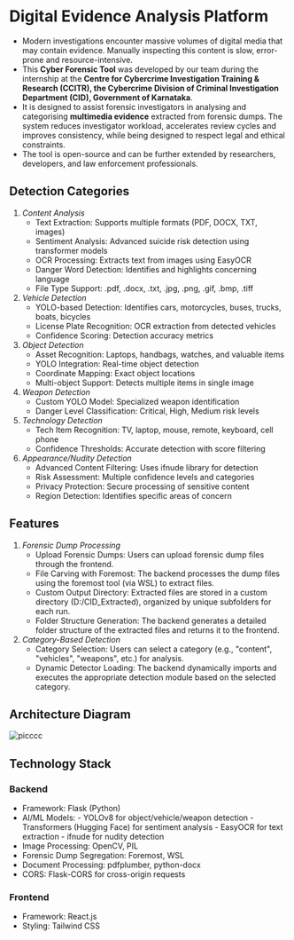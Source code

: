 # Digital Evidence Analysis Platform

- Modern investigations encounter massive volumes of digital media that may contain evidence. Manually inspecting this content is slow, error-prone and resource-intensive.
- This **Cyber Forensic Tool** was developed by our team during the internship at the **Centre for Cybercrime Investigation Training & Research (CCITR), the Cybercrime Division of Criminal Investigation Department (CID), Government of Karnataka**.  
- It is designed to assist forensic investigators in analysing and categorising **multimedia evidence** extracted from forensic dumps. The system reduces investigator workload, accelerates review cycles and improves consistency, while being designed to respect legal and ethical constraints.
- The tool is open-source and can be further extended by researchers, developers, and law enforcement professionals.

## Detection Categories

1. *Content Analysis*
      - Text Extraction: Supports multiple formats (PDF, DOCX, TXT, images)
      - Sentiment Analysis: Advanced suicide risk detection using transformer models
      - OCR Processing: Extracts text from images using EasyOCR
      - Danger Word Detection: Identifies and highlights concerning language
      - File Type Support: .pdf, .docx, .txt, .jpg, .png, .gif, .bmp, .tiff
2. *Vehicle Detection* 
      - YOLO-based Detection: Identifies cars, motorcycles, buses, trucks, boats, bicycles
      - License Plate Recognition: OCR extraction from detected vehicles
      - Confidence Scoring: Detection accuracy metrics
3. *Object Detection* 
      - Asset Recognition: Laptops, handbags, watches, and valuable items
      - YOLO Integration: Real-time object detection
      - Coordinate Mapping: Exact object locations
      - Multi-object Support: Detects multiple items in single image
4. *Weapon Detection* 
      - Custom YOLO Model: Specialized weapon identification
      - Danger Level Classification: Critical, High, Medium risk levels
5. *Technology Detection* 
      - Tech Item Recognition: TV, laptop, mouse, remote, keyboard, cell phone
      - Confidence Thresholds: Accurate detection with score filtering
6. *Appearance/Nudity Detection* 
      - Advanced Content Filtering: Uses ifnude library for detection
      - Risk Assessment: Multiple confidence levels and categories
      - Privacy Protection: Secure processing of sensitive content
      - Region Detection: Identifies specific areas of concern
  
## Features

1. *Forensic Dump Processing*
      - Upload Forensic Dumps: Users can upload forensic dump files through the frontend.
      - File Carving with Foremost: The backend processes the dump files using the foremost tool (via WSL) to extract files.
      - Custom Output Directory: Extracted files are stored in a custom directory (D:/CID_Extracted), organized by unique subfolders for each run.
      - Folder Structure Generation: The backend generates a detailed folder structure of the extracted files and returns it to the frontend.
2. *Category-Based Detection*
      - Category Selection: Users can select a category (e.g., "content", "vehicles", "weapons", etc.) for analysis.
      - Dynamic Detector Loading: The backend dynamically imports and executes the appropriate detection module based on the selected category.

## Architecture Diagram

![picccc](https://github.com/user-attachments/assets/bb35cfc9-f16b-4c22-894c-b77d227d2ac0)

## Technology Stack

### Backend

- Framework: Flask (Python)
- AI/ML Models:
      - YOLOv8 for object/vehicle/weapon detection
      - Transformers (Hugging Face) for sentiment analysis
      - EasyOCR for text extraction
      - ifnude for nudity detection
- Image Processing: OpenCV, PIL
- Forensic Dump Segregation: Foremost, WSL
- Document Processing: pdfplumber, python-docx
- CORS: Flask-CORS for cross-origin requests

### Frontend

- Framework: React.js
- Styling: Tailwind CSS
